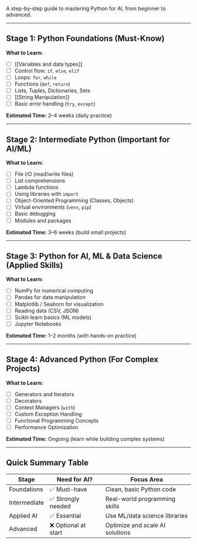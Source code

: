 A step-by-step guide to mastering Python for AI, from beginner to advanced.

---
## Stage 1: Python Foundations (Must-Know)

**What to Learn:**
- [ ] [[Variables and data types]]
- [ ] Control flow: `if`, `else`, `elif`
- [ ] Loops: `for`, `while`
- [ ] Functions (`def`, `return`)
- [ ] Lists, Tuples, Dictionaries, Sets
- [ ] [[String Manipulation]]
- [ ] Basic error handling (`try`, `except`)

**Estimated Time:** 2–4 weeks (daily practice)

---
## Stage 2: Intermediate Python (Important for AI/ML)

**What to Learn:**
- [ ] File I/O (read/write files)
- [ ] List comprehensions
- [ ] Lambda functions
- [ ] Using libraries with `import`
- [ ] Object-Oriented Programming (Classes, Objects)
- [ ] Virtual environments (`venv`, `pip`)
- [ ] Basic debugging
- [ ] Modules and packages

**Estimated Time:** 3–6 weeks (build small projects)

---
## Stage 3: Python for AI, ML & Data Science (Applied Skills)

**What to Learn:**
- [ ] NumPy for numerical computing
- [ ] Pandas for data manipulation
- [ ] Matplotlib / Seaborn for visualization
- [ ] Reading data (CSV, JSON)
- [ ] Scikit-learn basics (ML models)
- [ ] Jupyter Notebooks

**Estimated Time:** 1–2 months (with hands-on practice)

---
## Stage 4: Advanced Python (For Complex Projects)

**What to Learn:**
- [ ] Generators and Iterators
- [ ] Decorators
- [ ] Context Managers (`with`)
- [ ] Custom Exception Handling
- [ ] Functional Programming Concepts
- [ ] Performance Optimization

**Estimated Time:** Ongoing (learn while building complex systems)

---
## Quick Summary Table

| Stage        | Need for AI?       | Focus Area                          |
|--------------|--------------------|-------------------------------------|
| Foundations  | ✅ Must-have        | Clean, basic Python code            |
| Intermediate | ✅ Strongly needed  | Real-world programming skills       |
| Applied AI   | ✅ Essential        | Use ML/data science libraries       |
| Advanced     | ❌ Optional at start| Optimize and scale AI solutions     |
